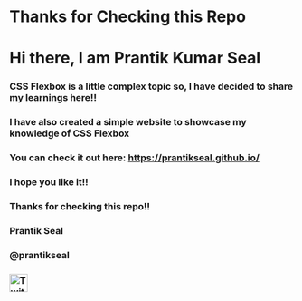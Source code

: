 ﻿# Thanks for Checking this Repo
<h1>Hi there, I am Prantik Kumar Seal</h1>
<h3>CSS Flexbox is a little complex topic so, I have decided to share my learnings here!!</h3>
<h3>I have also created a simple website to showcase my knowledge of CSS Flexbox</h3>
<h3>You can check it out here: <a href="https://prantikseal.github.io/">https://prantikseal.github.io/</a></h3>
<h3>I hope you like it!!</h3>
<h3>Thanks for checking this repo!!</h3>
<h3>Prantik Seal</h3>
<h3>@prantikseal</h3>
<h3>
<a href="https://twitter.com/prantikseal">
<img src="https://cdn.worldvectorlogo.com/logos/twitter-1.svg" alt="Twitter" width="32" height="32">
</a>